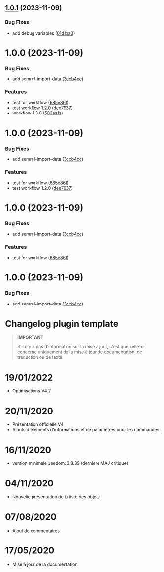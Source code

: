 ## [1.0.1](https://github.com/pifou25/plugin-template/compare/1.0.0...1.0.1) (2023-11-09)


### Bug Fixes

* add debug variables ([01d1ba3](https://github.com/pifou25/plugin-template/commit/01d1ba366d6d4d5aa7d32a8abb0e5e3020f36004))

# 1.0.0 (2023-11-09)


### Bug Fixes

* add semrel-import-data ([3ccb4cc](https://github.com/pifou25/plugin-template/commit/3ccb4cc4e39587f0e32447d5bed849f845b28db0))


### Features

* test for workflow ([685e861](https://github.com/pifou25/plugin-template/commit/685e861360b041ddd06b12c840bd9ca55f4c2d5f))
* test workflow 1.2.0 ([dee7937](https://github.com/pifou25/plugin-template/commit/dee79374a9f82d1490d8baabb0d2927f3fd2028b))
* workflow 1.3.0 ([583aa1a](https://github.com/pifou25/plugin-template/commit/583aa1abe3df45de424b44fcb3dda46450422186))

# 1.0.0 (2023-11-09)


### Bug Fixes

* add semrel-import-data ([3ccb4cc](https://github.com/pifou25/plugin-template/commit/3ccb4cc4e39587f0e32447d5bed849f845b28db0))


### Features

* test for workflow ([685e861](https://github.com/pifou25/plugin-template/commit/685e861360b041ddd06b12c840bd9ca55f4c2d5f))
* test workflow 1.2.0 ([dee7937](https://github.com/pifou25/plugin-template/commit/dee79374a9f82d1490d8baabb0d2927f3fd2028b))

# 1.0.0 (2023-11-09)


### Bug Fixes

* add semrel-import-data ([3ccb4cc](https://github.com/pifou25/plugin-template/commit/3ccb4cc4e39587f0e32447d5bed849f845b28db0))


### Features

* test for workflow ([685e861](https://github.com/pifou25/plugin-template/commit/685e861360b041ddd06b12c840bd9ca55f4c2d5f))

# 1.0.0 (2023-11-09)


### Bug Fixes

* add semrel-import-data ([3ccb4cc](https://github.com/pifou25/plugin-template/commit/3ccb4cc4e39587f0e32447d5bed849f845b28db0))

# Changelog plugin template

>**IMPORTANT**
>
>S'il n'y a pas d'information sur la mise à jour, c'est que celle-ci concerne uniquement de la mise à jour de documentation, de traduction ou de texte.

# 19/01/2022

- Optimisations V4.2

# 20/11/2020

- Présentation officielle V4
- Ajouts d'éléments d'informations et de paramètres pour les commandes

# 16/11/2020

- version minimale Jeedom: 3.3.39 (dernière MAJ critique)

# 04/11/2020

- Nouvelle présentation de la liste des objets

# 07/08/2020

- Ajout de commentaires

# 17/05/2020

- Mise à jour de la documentation
